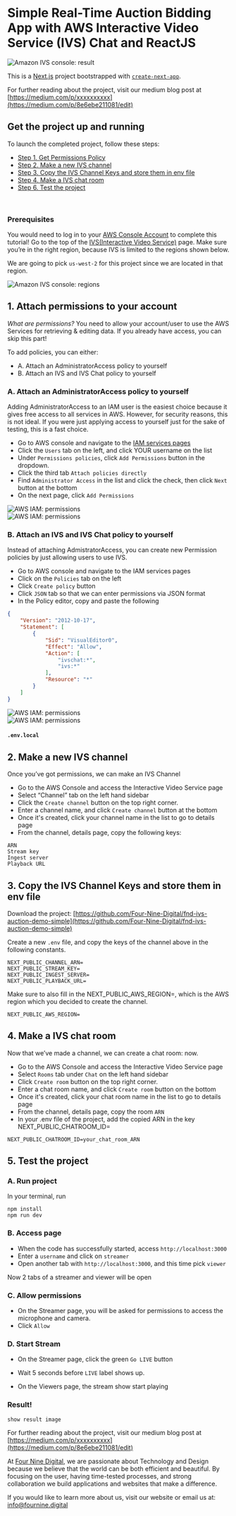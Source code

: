# Simple Real-Time Auction Bidding App with AWS Interactive Video Service (IVS) Chat and ReactJS

<img src="public/readme/auction-demo.png" alt="Amazon IVS console: result" /><br />

This is a [Next.js](https://nextjs.org/) project bootstrapped with [`create-next-app`](https://github.com/vercel/next.js/tree/canary/packages/create-next-app).

For further reading about the project, visit our medium blog post at
[https://medium.com/p/xxxxxxxxxx](https://medium.com/p/8e6ebe211081/edit)


##  Get the project up and running

To launch the completed project, follow these steps:

- [Step 1. Get Permissions Policy](#1-get-permissions-policy)
- [Step 2. Make a new IVS channel](2-make-a-new-ivs-channel)
- [Step 3. Copy the IVS Channel Keys and store them in env file](#3-copy-the-ivs-channel-keys-and-store-them-in-env-file)
- [Step 4. Make a IVS chat room](#4-make-a-ivs-chat-room)
- [Step 6. Test the project](#5-test-the-project)

<br />

### Prerequisites

You would need to log in to your [AWS Console Account](https://aws.amazon.com/console/) to complete this tutorial!
Go to the top of the [IVS(Interactive Video Service)](console.aws.amazon.com/ivs/) page.
Make sure you’re in the right region, because IVS is limited to the regions shown below.

We are going to pick `us-west-2` for this project since we are located in that region.

<img src="public/readme/regions.png" alt="Amazon IVS console: regions" /><br />


## 1. Attach permissions to your account

*What are permissions?*
You need to allow your account/user to use the AWS Services for retrieving & editing data. If you already have access, you can skip this part!

To add policies, you can either: 

- A. Attach an AdministratorAccess policy to yourself
- B. Attach an IVS and IVS Chat policy to yourself


### A. Attach an AdministratorAccess policy to yourself

Adding AdministratorAccess to an IAM user is the easiest choice because it gives free access to all services in AWS. However, for security reasons, this is not ideal. 
If you were just applying access to yourself just for the sake of testing, this is a fast choice.

- Go to AWS console and navigate to the [IAM services pages](console.aws.amazon.com/iam)
- Click the `Users` tab on the left, and click YOUR username on the list
- Under `Permissions policies`, click `Add Permissions` button in the dropdown.
- Click the third tab `Attach policies directly`
- Find `Administrator Access` in the list and click the check, then click `Next` button at the bottom
- On the next page, click `Add Permissions`

<img src="public/readme/policyA-1.png" alt="AWS IAM: permissions" /><br />
<img src="public/readme/policyA-2.png" alt="AWS IAM: permissions" /><br />

### B. Attach an IVS and IVS Chat policy to yourself

Instead of attaching AdmistratorAccess, you can create new Permission policies by just allowing users to use IVS.

- Go to AWS console and navigate to the IAM services pages
- Click on the `Policies` tab on the left
- Click `Create policy` button
- Click `JSON` tab so that we can enter permissions via JSON format
- In the Policy editor, copy and paste the following


```test.json
{
	"Version": "2012-10-17",
	"Statement": [
		{
			"Sid": "VisualEditor0",
			"Effect": "Allow",
			"Action": [
				"ivschat:*",
				"ivs:*"
			],
			"Resource": "*"
		}
	]
}

```

<img src="public/readme/policyB-1.png" alt="AWS IAM: permissions" /><br />
<img src="public/readme/policyB-2.png" alt="AWS IAM: permissions" /><br />

#### **`.env.local`**



## 2. Make a new IVS channel 

Once you’ve got permissions, we can make an IVS Channel

- Go to the AWS Console and access the Interactive Video Service page
- Select “Channel” tab on the left hand sidebar
- Click the `Create channel` button on the top right corner.
- Enter a channel name, and click `Create channel` button at the bottom
- Once it's created, click your channel name in the list to go to details page
- From the channel, details page, copy the following keys:

```
ARN
Stream key
Ingest server
Playback URL
```

## 3. Copy the IVS Channel Keys and store them in env file

Download the project:
[https://github.com/Four-Nine-Digital/fnd-ivs-auction-demo-simple](https://github.com/Four-Nine-Digital/fnd-ivs-auction-demo-simple)

Create a new `.env` file, and copy the keys of the channel above in the following constants.

```.env
NEXT_PUBLIC_CHANNEL_ARN=
NEXT_PUBLIC_STREAM_KEY=
NEXT_PUBLIC_INGEST_SERVER=
NEXT_PUBLIC_PLAYBACK_URL=
```

Make sure to also fill in the NEXT_PUBLIC_AWS_REGION=, which is the AWS region which you decided to create the channel.

```.env
NEXT_PUBLIC_AWS_REGION=
```

## 4. Make a IVS chat room

Now that we’ve made a channel, we can create a chat room: now.

- Go to the AWS Console and access the Interactive Video Service page
- Select `Rooms` tab under `Chat` on the left hand sidebar
- Click `Create room` button on the top right corner.
- Enter a chat room name, and click `Create room` button on the bottom
- Once it's created, click your chat room name in the list to go to details page
- From the channel, details page, copy the room `ARN`
- In your .env file of the project, add the copied ARN in the key  NEXT_PUBLIC_CHATROOM_ID=

```.env
NEXT_PUBLIC_CHATROOM_ID=your_chat_room_ARN
```

## 5. Test the project


### A. Run project

In your terminal, run

```
npm install
npm run dev
```

### B. Access page

- When the code has successfully started, access `http://localhost:3000`
- Enter a `username` and click on `streamer`
- Open another tab with `http://localhost:3000`, and this time pick `viewer`

Now 2 tabs of a streamer and viewer will be open

### C. Allow permissions

- On the Streamer page, you will be asked for permissions to access the microphone and camera.
- Click `Allow`


### D. Start Stream

- On the Streamer page, click the green `Go LIVE` button
- Wait 5 seconds before `LIVE` label shows up.

- On the Viewers page, the stream show start playing


### Result!

`show result image`

For further reading about the project, visit our medium blog post at
[https://medium.com/p/xxxxxxxxxx](https://medium.com/p/8e6ebe211081/edit)


At [Four Nine Digital](https://fournine.digital/), we are passionate about Technology and Design because we believe that the world can be both efficient and beautiful. By focusing on the user, having time-tested processes, and strong collaboration we build applications and websites that make a difference.

If you would like to learn more about us, visit our website or email us at: [info@fournine.digital](info@fournine.digital)
